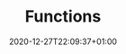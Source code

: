 ---
title: "Functions"
date: 2020-12-27T22:09:37+01:00
draft: false
geekdocCollapseSection: true
---